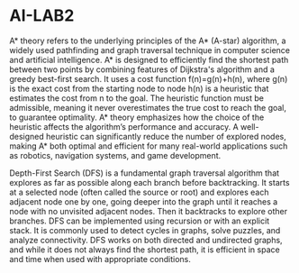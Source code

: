 # AI-LAB2
A* theory refers to the underlying principles of the A* (A-star) algorithm, a widely used pathfinding and graph traversal technique in computer science and artificial intelligence. A* is designed to efficiently find the shortest path between two points by combining features of Dijkstra's algorithm and a greedy best-first search. 
It uses a cost function f(n)=g(n)+h(n), where g(n) is the exact cost from the starting node to node h(n) is a heuristic that estimates the cost from n to the goal. 
The heuristic function must be admissible, meaning it never overestimates the true cost to reach the goal, to guarantee optimality. A* theory emphasizes how the choice of the heuristic affects the algorithm’s performance and accuracy. A well-designed heuristic can significantly reduce the number of explored nodes, making A* both optimal and efficient for many real-world applications such as robotics, navigation systems, and game development.


Depth-First Search (DFS) is a fundamental graph traversal algorithm that explores as far as possible along each branch before backtracking. It starts at a selected node (often called the source or root) and explores each adjacent node one by one, going deeper into the graph until it reaches a node with no unvisited adjacent nodes. Then it backtracks to explore other branches. DFS can be implemented using recursion or with an explicit stack. 
It is commonly used to detect cycles in graphs, solve puzzles, and analyze connectivity. DFS works on both directed and undirected graphs, and while it does not always find the shortest path, it is efficient in space and time when used with appropriate conditions.


